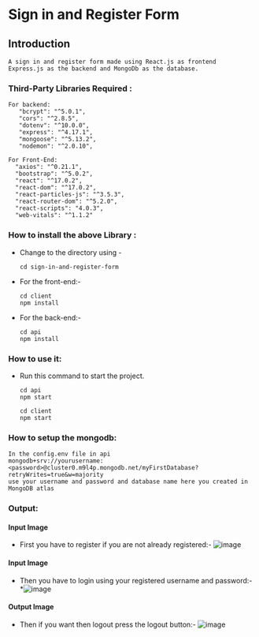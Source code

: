 # Sign in and Register Form

## Introduction

```
A sign in and register form made using React.js as frontend
Express.js as the backend and MongoDb as the database.
```
### Third-Party Libraries Required :

```
For backend:
   "bcrypt": "^5.0.1",
   "cors": "^2.8.5",
   "dotenv": "^10.0.0",
   "express": "^4.17.1",
   "mongoose": "^5.13.2",
   "nodemon": "^2.0.10",
```

```
For Front-End:
  "axios": "^0.21.1",
  "bootstrap": "^5.0.2",
  "react": "^17.0.2",
  "react-dom": "^17.0.2",
  "react-particles-js": "^3.5.3",
  "react-router-dom": "^5.2.0",
  "react-scripts": "4.0.3",
  "web-vitals": "^1.1.2"
```

### How to install the above Library :

- Change to the directory using -
  ```
  cd sign-in-and-register-form
  ```
- For the front-end:-
  ```
  cd client
  npm install
  ```
- For the back-end:-
  ```
  cd api
  npm install
  ```

### How to use it:

- Run this command to start the project.
  ```
  cd api
  npm start
  ```
  ```
  cd client
  npm start
  ```

### How to setup the mongodb:

```
In the config.env file in api
mongodb+srv://yourusername:<password>@cluster0.m9l4p.mongodb.net/myFirstDatabase?retryWrites=true&w=majority
use your username and password and database name here you created in MongoDB atlas
```

### Output:

#### Input Image
- First you have to register if you are not already registered:-
 ![image](https://user-images.githubusercontent.com/64858573/125296469-f359e180-e343-11eb-9080-3e976f8540c7.png)
#### Input Image
- Then you have to login using your registered username and password:- \*![image](https://user-images.githubusercontent.com/64858573/125297489-e689bd80-e344-11eb-9e80-c8432888b1ef.png)
#### Output Image
- Then if you want then logout press the logout button:-
 ![image](https://user-images.githubusercontent.com/64858573/125298640-f524a480-e345-11eb-8d6e-e8335df52d09.png)
